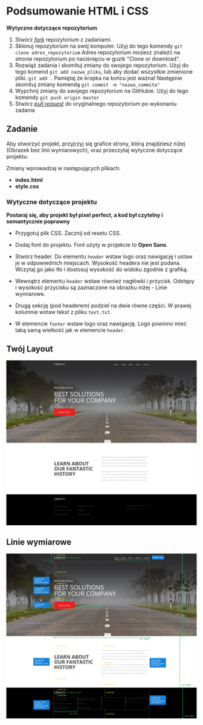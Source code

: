 # Podsumowanie HTML i CSS

**Wytyczne dotyczące repozytorium**

1. Stwórz [*fork*](https://guides.github.com/activities/forking/) repozytorium z zadaniami.
2. Sklonuj repozytorium na swój komputer. Użyj do tego komendy `git clone adres_repozytorium`
Adres repozytorium możesz znaleźć na stronie repozytorium po naciśnięciu w guzik "Clone or download".
3. Rozwiąż zadania i skomituj zmiany do swojego repozytorium. Użyj do tego komend `git add nazwa_pliku`, lub aby dodać wszystkie zmienione pliki. 
`git add .`  Pamiętaj że kropka na końcu jest ważna! 
Następnie skomituj zmiany komendą `git commit -m "nazwa_commita"`
4. Wypchnij zmiany do swojego repozytorium na GitHubie.  Użyj do tego komendy `git push origin master`
5. Stwórz [*pull request*](https://help.github.com/articles/creating-a-pull-request) do oryginalnego repozytorium po wykonaniu zadania


## Zadanie

Aby stworzyć projekt, przyjrzyj się grafice strony, którą znajdziesz niżej (Obrazek bez linii wymiarowych), oraz przeczytaj 
wytyczne dotyczące projektu.

Zmiany wprowadzaj w następujących plikach:
* **index.html**
* **style.css**

### Wytyczne dotyczące projektu

**Postaraj się, aby projekt był pixel perfect, a kod był czytelny i semantycznie poprawny**

* Przygotuj plik CSS. Zacznij od resetu CSS. 

* Dodaj font do projektu. Font użyty w projekcie to **Open Sans**. 

* Stwórz header. Do elementu `header` wstaw logo oraz nawigację i ustaw je w odpowiednich miejscach. Wysokość headera nie jest podana. Wczytaj go jako tło i dostosuj wysokość do widoku zgodnie z grafiką.

* Wewnątrz elementu `header` wstaw również  nagłówki i przycisk. Odstępy i wysokość przycisku są zaznaczone na obrazku niżej -  Linie wymiarowe.

* Drugą sekcję (pod headerem) podziel na dwie równe części. W prawej kolumnie wstaw tekst z pliku `text.txt`.

* W elemencie `footer` wstaw logo oraz nawigację. Logo powinno mieć taką samą wielkość jak w elemencie `header`.



## Twój Layout

![layout](images/10ways.png)


## Linie wymiarowe 

![linie wymiarowe](images/10waysWithData.png)




